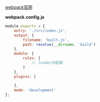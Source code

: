 [webpack官网](https://webpack.docschina.org/ "webpack")



**webpack.config.js**

```javascript
module.exports = {
	entry: './src/index.js',
	output: {
		filename: 'built.js',
		path: resolve(__dirname, 'build')
	},
	module: {
		rules: [
			// loader的配置
		]
	},
	plugins: [
		
	],
	mode: 'development'
};
```

